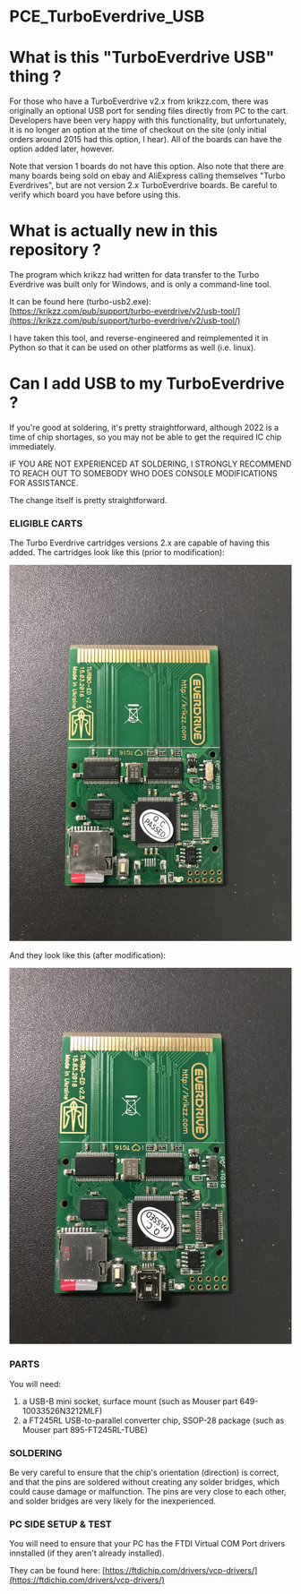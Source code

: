 # PCE_TurboEverdrive_USB

# What is this "TurboEverdrive USB" thing ?

For those who have a TurboEverdrive v2.x from krikzz.com, there was originally
an optional USB port for sending files directly from PC to the cart. Developers
have been very happy with this functionality, but unfortunately, it is no longer
an option at the time of checkout on the site (only initial orders around 2015
had this option, I hear). All of the boards can have the option added later, however.

Note that version 1 boards do not have this option.
Also note that there are many boards being sold on ebay and AliExpress calling themselves
"Turbo Everdrives", but are not version 2.x TurboEverdrive boards.  Be careful to verify
which board you have before using this.

# What is actually new in this repository ?

The program which krikzz had written for data transfer to the Turbo Everdrive was
built only for Windows, and is only a command-line tool.

It can be found here (turbo-usb2.exe):
[https://krikzz.com/pub/support/turbo-everdrive/v2/usb-tool/](https://krikzz.com/pub/support/turbo-everdrive/v2/usb-tool/)

I have taken this tool, and reverse-engineered and reimplemented it in Python
so that it can be used on other platforms as well (i.e. linux).


# Can I add USB to my TurboEverdrive ?

If you're good at soldering, it's pretty straightforward, although 2022 is a time
of chip shortages, so you may not be able to get the required IC chip immediately.

IF YOU ARE NOT EXPERIENCED AT SOLDERING, I STRONGLY RECOMMEND TO REACH OUT TO
SOMEBODY WHO DOES CONSOLE MODIFICATIONS FOR ASSISTANCE.

The change itself is pretty straightforward.

### ELIGIBLE CARTS

The Turbo Everdrive cartridges versions 2.x are capable of having this added.
The cartridges look like this (prior to modification):

![Before Modification](images/IMG_1592.JPG)

And they look like this (after modification):

![After Modification](images/IMG_1593.JPG)


### PARTS

You will need:
1. a USB-B mini socket, surface mount (such as Mouser part 649-10033526N3212MLF)
2. a FT245RL USB-to-parallel converter chip, SSOP-28 package (such as Mouser part 895-FT245RL-TUBE)


### SOLDERING

Be very careful to ensure that the chip's orientation (direction) is correct, and that the pins are
soldered without creating any solder bridges, which could cause damage or malfunction.  The pins are
very close to each other, and solder bridges are very likely for the inexperienced.


### PC SIDE SETUP & TEST

You will need to ensure that your PC has the FTDI Virtual COM Port drivers innstalled (if they aren't
already installed).

They can be found here:
[https://ftdichip.com/drivers/vcp-drivers/](https://ftdichip.com/drivers/vcp-drivers/)

